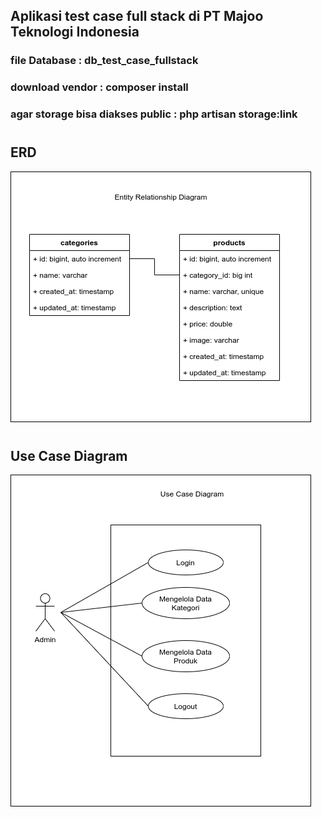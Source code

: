 
## Aplikasi test case full stack di PT Majoo Teknologi Indonesia

### file Database : db_test_case_fullstack
### download vendor : composer install
### agar storage bisa diakses public : php artisan storage:link 

#
#

## ERD
<img src="technical-document/erd.png">

#
#
## Use Case Diagram
<img src="technical-document/use-case.png">